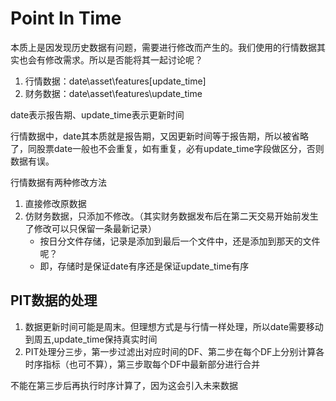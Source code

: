 # Point In Time

本质上是因发现历史数据有问题，需要进行修改而产生的。我们使用的行情数据其实也会有修改需求。所以是否能将其一起讨论呢？

1. 行情数据：date\asset\features\[update_time]
2. 财务数据：date\asset\features\update_time

date表示报告期、update_time表示更新时间

行情数据中，date其本质就是报告期，又因更新时间等于报告期，所以被省略了，同股票date一般也不会重复，如有重复，必有update_time字段做区分，否则数据有误。

行情数据有两种修改方法

1. 直接修改原数据
2. 仿财务数据，只添加不修改。（其实财务数据发布后在第二天交易开始前发生了修改可以只保留一条最新记录）
    - 按日分文件存储，记录是添加到最后一个文件中，还是添加到那天的文件呢？
    - 即，存储时是保证date有序还是保证update_time有序

## PIT数据的处理

1. 数据更新时间可能是周末。但理想方式是与行情一样处理，所以date需要移动到周五,update_time保持真实时间
2. PIT处理分三步，第一步过滤出对应时间的DF、第二步在每个DF上分别计算各时序指标（也可不算），第三步取每个DF中最新部分进行合并

不能在第三步后再执行时序计算了，因为这会引入未来数据